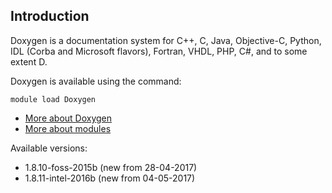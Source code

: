 ## Introduction
Doxygen is a documentation system for C++, C, Java, Objective-C, Python, IDL (Corba and Microsoft flavors), Fortran, VHDL, PHP, C#, and to some extent D. 

Doxygen is available using the command:

```
module load Doxygen
```

* [More about Doxygen](http://www.doxygen.org)
* [More about modules](Local:/systems/lisa/software/modules)

Available versions:

* 1.8.10-foss-2015b (new from 28-04-2017)
* 1.8.11-intel-2016b (new from 04-05-2017)